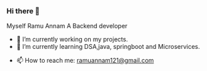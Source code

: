 ### Hi there 👋 
Myself Ramu Annam
A Backend developer

- 🔭 I’m currently working on my projects.
- 🌱 I’m currently learning DSA,java, springboot and Microservices.
<!--- 👯 I’m looking to collaborate on ...
- 🤔 I’m looking for help with ...
- 💬 Ask me about ... -->
- 📫 How to reach me: ramuannam121@gmail.com
<!--- 😄 Pronouns: ...
- ⚡ Fun fact: ...

⚙️ I use daily: .php, .js, .html, .css, .svg, .psd, .ai
🌍 I'm mostly active within the Laravel Community
💅 Designed: @pestphp, NorthMeetsSouth.audio, ThenPing.me, HappydDev.fm, etc…
💬 ping me about design, branding, laravel, development, design thinking-->
